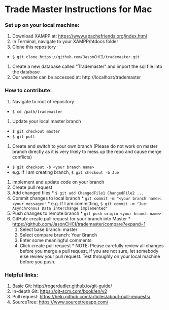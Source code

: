 # Trade Master Instructions for Mac

### Set up on your local machine:
1. Download XAMPP at: https://www.apachefriends.org/index.html
1. In Terminal, navigate to your XAMPP/htdocs folder
1. Clone this repository
  * `$ git clone https://github.com/JasonCHCI/trademaster.git`
1. Create a new database called "Trademaster" and import the sql file into the database
1. Our website can be accessed at:  http://localhost/trademaster

### How to contribute:
1. Navigate to root of repository
  * `$ cd /path/trademaster`
1. Update your local master branch
  * `$ git checkout master`
  * `$ git pull`
1. Create and switch to your own branch (Please do not work on master branch directly as it is very likely to mess up the repo and cause merge conflicts)
  * `$ git checkout -b <your branch name>`
  * e.g. If I am creating branch, `$ git checkout -b Jue`
1. Implement and update code on your branch
1. Create pull request
  1. Add changed files
    * `$ git add ChangedFile1 ChangedFile2 ...`
  1. Commit changes to local branch
    * `git commit -m "<your branch name>:<your message>"`
    * e.g. If I am committing, `$ git commit -m "Jue: Asynchronous Data interchange implemented"`
  1. Push changes to remote branch
    * `git push origin <your branch name>`
  1. GitHub: create pull request for your branch into Master
    * https://github.com/JasonCHCI/trademaster/compare?expand=1
      1. Select base branch: master
      1. Select compare branch: Your Branch
      1. Enter some meaningful comments
      1. Click create pull request
    * NOTE: Please carefully review all changes before you merge a pull request, if you are not sure, let somebody else review your pull request. Test throughly on your local machine before you push.


### Helpful links:
1. Basic Git: http://rogerdudler.github.io/git-guide/
1. In-depth Git: https://git-scm.com/book/en/v2
1. Pull request: https://help.github.com/articles/about-pull-requests/
1. SourceTree: https://www.sourcetreeapp.com/
